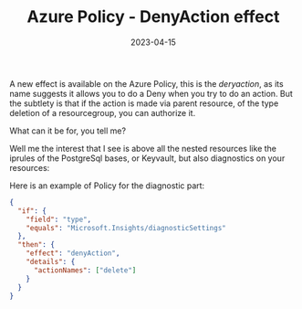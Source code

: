 ﻿---
layout: post
title: Azure Policy - DenyAction effect
date: 2023-04-15
categories: ["Azure", "Policy"]
githubcommentIdtoreplace: 
---

A new effect is available on the Azure Policy, this is the _deryaction_, as its name suggests it allows you to do a Deny when you try to do an action. But the subtlety is that if the action is made via parent resource, of the type deletion of a resourcegroup, you can authorize it.

What can it be for, you tell me?

Well me the interest that I see is above all the nested resources like the iprules of the PostgreSql bases, or Keyvault, but also diagnostics on your resources:

Here is an example of Policy for the diagnostic part:

```json
{
  "if": {
    "field": "type",
    "equals": "Microsoft.Insights/diagnosticSettings"
  },
  "then": {
    "effect": "denyAction",
    "details": {
      "actionNames": ["delete"]
    }
  }
}
```
